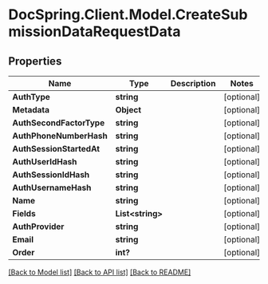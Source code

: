# DocSpring.Client.Model.CreateSubmissionDataRequestData
## Properties

Name | Type | Description | Notes
------------ | ------------- | ------------- | -------------
**AuthType** | **string** |  | [optional] 
**Metadata** | **Object** |  | [optional] 
**AuthSecondFactorType** | **string** |  | [optional] 
**AuthPhoneNumberHash** | **string** |  | [optional] 
**AuthSessionStartedAt** | **string** |  | [optional] 
**AuthUserIdHash** | **string** |  | [optional] 
**AuthSessionIdHash** | **string** |  | [optional] 
**AuthUsernameHash** | **string** |  | [optional] 
**Name** | **string** |  | [optional] 
**Fields** | **List&lt;string&gt;** |  | [optional] 
**AuthProvider** | **string** |  | [optional] 
**Email** | **string** |  | [optional] 
**Order** | **int?** |  | [optional] 

[[Back to Model list]](../README.md#documentation-for-models) [[Back to API list]](../README.md#documentation-for-api-endpoints) [[Back to README]](../README.md)

